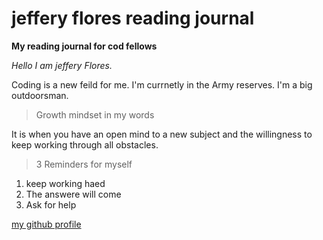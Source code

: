 # jeffery flores reading journal   

**My reading journal for cod fellows**

*Hello I am jeffery Flores.*

Coding is a new feild for me. I'm currnetly in the Army reserves. I'm a big outdoorsman.

>Growth mindset in my words 
  
  It is when you have an open mind to a new subject and the willingness to keep working through all obstacles.
  
>3 Reminders for myself
 
1. keep working haed  
2. The answere will come 
3. Ask for help 

[my github profile](http://github.com/flores1999)
